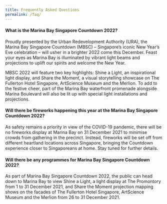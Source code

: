 ```yaml
---
title: Frequently Asked Questions
permalink: /faq/
---
```

#### What is the Marina Bay Singapore Countdown 2022?
Proudly presented by the Urban Redevelopment Authority (URA), the Marina Bay Singapore Countdown (MBSC) – Singapore’s iconic New Year’s Eve celebration – will usher in a brighter 2022 come this December. Feast your eyes as Marina Bay is illuminated by vibrant light beams and projections to uplift our spirits and welcome the New Year.
 
MBSC 2022 will feature two key highlights: Shine a Light, an inspirational light display, and Share the Moment, a visual storytelling showcase on The Fullerton Hotel Singapore, ArtScience Museum and the Merlion. To add to the festive cheer, part of the Marina Bay waterfront promenade alongside Marina Boulevard will also be lit up with special light installations and projections. 


#### Will there be fireworks happening this year at the Marina Bay Singapore Countdown 2022?
As safety remains a priority in view of the COVID-19 pandemic, there will be no fireworks display at Marina Bay on 31 December 2021 to minimise crowds from gathering in the precinct. Instead, fireworks will be set off from different heartland locations across Singapore, bringing the Countdown experience closer to Singaporeans at home. Stay tuned for further details.


#### Will there be any programmes for Marina Bay Singapore Countdown 2022?
As part of Marina Bay Singapore Countdown 2022, the public can head down to Marina Bay to view Shine a Light, a light display at The Promontory from 1 to 31 December 2021, and Share the Moment projection mapping shows on the facades of The Fullerton Hotel Singapore, ArtScience Museum and the Merlion from 26 to 31 December 2021.
